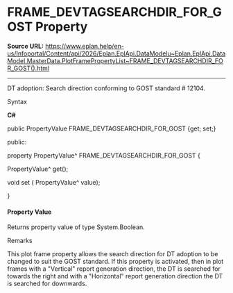 # FRAME_DEVTAGSEARCHDIR_FOR_GOST Property

**Source URL:** https://www.eplan.help/en-us/Infoportal/Content/api/2026/Eplan.EplApi.DataModelu~Eplan.EplApi.DataModel.MasterData.PlotFramePropertyList~FRAME_DEVTAGSEARCHDIR_FOR_GOST().html

---

DT adoption: Search direction conforming to GOST standard # 12104.

Syntax

**C#**



public PropertyValue FRAME_DEVTAGSEARCHDIR_FOR_GOST {get; set;}

public:

property PropertyValue^ FRAME_DEVTAGSEARCHDIR_FOR_GOST {

   PropertyValue^ get();

   void set (    PropertyValue^ value);

}


#### Property Value

Returns property value of type System.Boolean.

Remarks

This plot frame property allows the search direction for DT adoption to be changed to suit the GOST standard. If this property is activated, then in plot frames with a "Vertical" report generation direction, the DT is searched for towards the right and with a "Horizontal" report generation direction the DT is searched for downwards.
